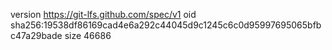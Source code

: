 version https://git-lfs.github.com/spec/v1
oid sha256:19538df86169cad4e6a292c44045d9c1245c6c0d95997695065bfbc47a29bade
size 46686
